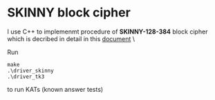 # SKINNY block cipher
I use C++ to implemenmt procedure of **SKINNY-128-384** block cipher which is decribed in detail in this [document](SKINNY-spec-round2.pdf) \

Run
```
make
.\driver_skinny
.\driver_tk3
```
to run KATs (known answer tests)


